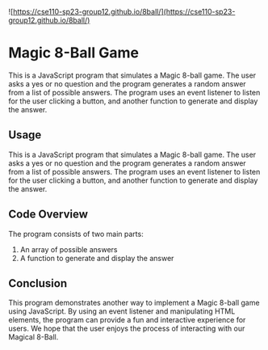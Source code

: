 ![https://cse110-sp23-group12.github.io/8ball/](https://cse110-sp23-group12.github.io/8ball/)

# Magic 8-Ball Game
This is a JavaScript program that simulates a Magic 8-ball game. The user asks a yes or no question and the program generates a random answer from a list of possible answers. The program uses an event listener to listen for the user clicking a button, and another function to generate and display the answer.

## Usage
This is a JavaScript program that simulates a Magic 8-ball game. The user asks a yes or no question and the program generates a random answer from a list of possible answers. The program uses an event listener to listen for the user clicking a button, and another function to generate and display the answer.

## Code Overview
The program consists of two main parts:
1. An array of possible answers
2. A function to generate and display the answer

## Conclusion
This program demonstrates another way to implement a Magic 8-ball game using JavaScript. By using an event listener and manipulating HTML elements, the program can provide a fun and interactive experience for users. We hope that the user enjoys the process of interacting with our Magical 8-Ball.
